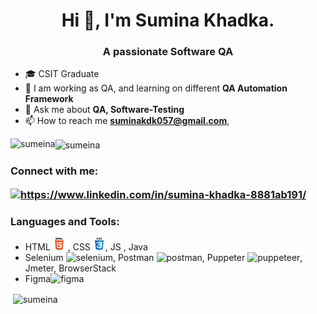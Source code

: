 <h1 align="center">  Hi 👋, I'm Sumina Khadka.</h1>
<h3 align="center">A passionate Software QA</h3>

- 🎓 CSIT Graduate
- 🌱 I am working as QA, and learning on different  **QA Automation Framework**
- 💬 Ask me about **QA, Software-Testing**
- 📫 How to reach me **suminakdk057@gmail.com**,
  
<p><img align="left" src="https://github-readme-stats.vercel.app/api/top-langs?username=sumeina&show_icons=true&locale=en&layout=compact" alt="sumeina" /></p>
<p><img align="center" src="https://github-readme-streak-stats.herokuapp.com/?user=sumeina&" alt="sumeina" /></p>
<h3 align="left">Connect with me: 
<p align="left">
<a href="https://linkedin.com/in/https://www.linkedin.com/in/sumina-khadka-8881ab191/" target="blank"><img align="center" src="https://raw.githubusercontent.com/rahuldkjain/github-profile-readme-generator/master/src/images/icons/Social/linked-in-alt.svg" alt="https://www.linkedin.com/in/sumina-khadka-8881ab191/" height="20" width="40" /></a>
</p>

<h3 align="left">Languages and Tools:</h3>

- HTML <img src="https://raw.githubusercontent.com/devicons/devicon/master/icons/html5/html5-original-wordmark.svg" alt="html5" width="20" height="20"/> , CSS <img 
  src="https://raw.githubusercontent.com/devicons/devicon/master/icons/css3/css3-original-wordmark.svg" alt="css3" width="20" height="20"/>, JS , Java
- Selenium <img src="https://raw.githubusercontent.com/detain/svg-logos/780f25886640cef088af994181646db2f6b1a3f8/svg/selenium-logo.svg" alt="selenium" width="20" height="20"/>, Postman 
  <img src="https://www.vectorlogo.zone/logos/getpostman/getpostman-icon.svg" alt="postman" width="20" height="20"/>, Puppeter <img src="https://www.vectorlogo.zone/logos/pptrdev/pptrdev-official.svg" alt="puppeteer" width="20" height="20"/>, Jmeter, BrowserStack
- Figma<img src="https://www.vectorlogo.zone/logos/figma/figma-icon.svg" alt="figma" width="20" height="20"/>

<p>&nbsp;<img align="center" src="https://github-readme-stats.vercel.app/api?username=sumeina&show_icons=true&locale=en" alt="sumeina" /></p>



